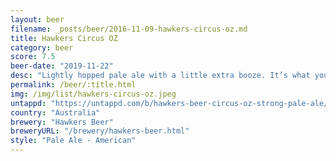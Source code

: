 ```yaml
---
layout: beer
filename: _posts/beer/2016-11-09-hawkers-circus-oz.md
title: Hawkers Circus OZ
category: beer
score: 7.5
beer-date: "2019-11-22"
desc: "Lightly hopped pale ale with a little extra booze. It’s what you expect from a strong pale but it’s not that exciting"
permalink: /beer/:title.html
img: /img/list/hawkers-circus-oz.jpeg
untappd: "https://untappd.com/b/hawkers-beer-circus-oz-strong-pale-ale/3404676"
country: "Australia"
brewery: "Hawkers Beer"
breweryURL: "/brewery/hawkers-beer.html"
style: "Pale Ale - American"
---
```


